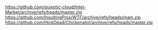 https://github.com/quixotic-cloud/Intel-Market/archive/refs/heads/master.zip
https://github.com/InsultingPros/WTF/archive/refs/heads/main.zip
https://github.com/HickDead/Chickenator/archive/refs/heads/master.zip
